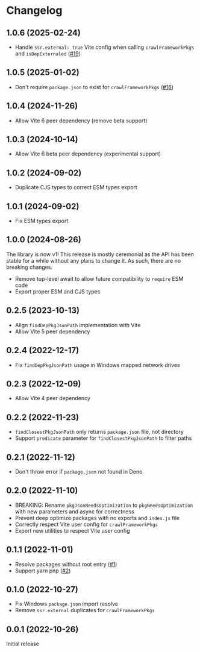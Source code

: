 # Changelog

## 1.0.6 (2025-02-24)

- Handle `ssr.external: true` Vite config when calling `crawlFrameworkPkgs` and `isDepExternaled` ([#19](https://github.com/svitejs/vitefu/pull/19))

## 1.0.5 (2025-01-02)

- Don't require `package.json` to exist for `crawlFrameworkPkgs` ([#16](https://github.com/svitejs/vitefu/pull/16))

## 1.0.4 (2024-11-26)

- Allow Vite 6 peer dependency (remove beta support)

## 1.0.3 (2024-10-14)

- Allow Vite 6 beta peer dependency (experimental support)

## 1.0.2 (2024-09-02)

- Duplicate CJS types to correct ESM types export

## 1.0.1 (2024-09-02)

- Fix ESM types export

## 1.0.0 (2024-08-26)

The library is now v1! This release is mostly ceremonial as the API has been stable for a while without any plans to change it. As such, there are no breaking changes.

- Remove top-level await to allow future compatibility to `require` ESM code
- Export proper ESM and CJS types

## 0.2.5 (2023-10-13)

- Align `findDepPkgJsonPath` implementation with Vite
- Allow Vite 5 peer dependency

## 0.2.4 (2022-12-17)

- Fix `findDepPkgJsonPath` usage in Windows mapped network drives

## 0.2.3 (2022-12-09)

- Allow Vite 4 peer dependency

## 0.2.2 (2022-11-23)

- `findClosestPkgJsonPath` only returns `package.json` file, not directory
- Support `predicate` parameter for `findClosestPkgJsonPath` to filter paths

## 0.2.1 (2022-11-12)

- Don't throw error if `package.json` not found in Deno

## 0.2.0 (2022-11-10)

- BREAKING: Rename `pkgJsonNeedsOptimization` to `pkgNeedsOptimization` with new parameters and async for correctness
- Prevent deep optimize packages with no exports and `index.js` file
- Correctly respect Vite user config for `crawlFrameworkPkgs`
- Export new utilities to respect Vite user config

## 0.1.1 (2022-11-01)

- Resolve packages without root entry ([#1](https://github.com/svitejs/vitefu/issues/1))
- Support yarn pnp ([#2](https://github.com/svitejs/vitefu/issues/2))

## 0.1.0 (2022-10-27)

- Fix Windows `package.json` import resolve
- Remove `ssr.external` duplicates for `crawlFrameworkPkgs`

## 0.0.1 (2022-10-26)

Initial release
